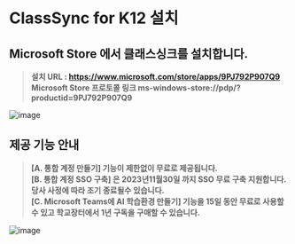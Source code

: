 # ClassSync for K12 설치
## Microsoft Store 에서 클래스싱크를 설치합니다.  
> **설치 URL : https://www.microsoft.com/store/apps/9PJ792P907Q9**     
> **Microsoft Store 프로토콜 링크 ms-windows-store://pdp/?productid=9PJ792P907Q9**  

![image](https://github.com/ClassSync/K12/assets/16409151/c86317ce-dab3-479f-8744-e9bc42c739f1)

## 제공 기능 안내  
> **[A. 통합 계정 만들기] 기능이 제한없이 무료로 제공됩니다.**  
> **[B. 통합 계정 SSO 구축] 은 2023년11월30일 까지 SSO 무료 구축 지원합니다. 당사 사정에 따라 조기 종료될수 있습니다.**  
> **[C. Microsoft Teams에 AI 학습환경 만들기] 기능을 15일 동안 무료로 사용할 수 있고 학교장터에서 1년 구독을 구매할 수 있습니다.**  


![image](https://github.com/ClassSync/K12/assets/16409151/622fffdd-c1f9-4f89-9919-6c7c15f16439)
